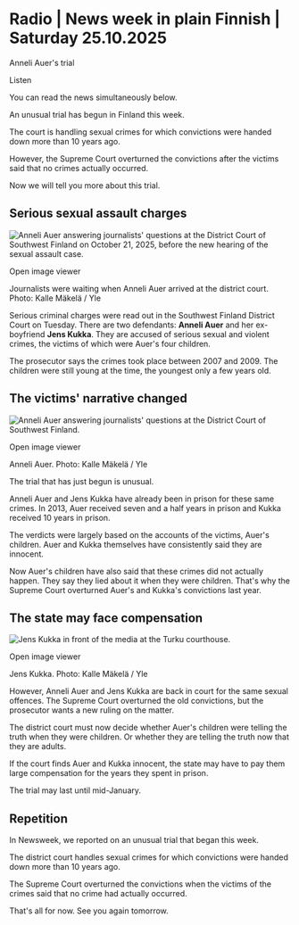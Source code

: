 # Radio | News week in plain Finnish | Saturday 25.10.2025

Anneli Auer's trial

Listen

You can read the news simultaneously below.

An unusual trial has begun in Finland this week.

The court is handling sexual crimes for which convictions were handed down more than 10 years ago.

However, the Supreme Court overturned the convictions after the victims said that no crimes actually occurred.

Now we will tell you more about this trial.

## Serious sexual assault charges

![Anneli Auer answering journalists' questions at the District Court of Southwest Finland on October 21, 2025, before the new hearing of the sexual assault case.](https://images.cdn.yle.fi/image/upload/c_crop,h_3374,w_5999,x_0,y_0/ar_1.7777777777777777,c_fill,g_faces,h_431,w_767/dpr_1.0/q_auto:eco/f_auto/fl_lossy/v1761027002/39-154116368f7239381ba6)

Open image viewer

Journalists were waiting when Anneli Auer arrived at the district court. Photo: Kalle Mäkelä / Yle

Serious criminal charges were read out in the Southwest Finland District Court on Tuesday. There are two defendants: **Anneli Auer** and her ex-boyfriend **Jens Kukka**. They are accused of serious sexual and violent crimes, the victims of which were Auer's four children.

The prosecutor says the crimes took place between 2007 and 2009. The children were still young at the time, the youngest only a few years old.

## The victims' narrative changed

![Anneli Auer answering journalists' questions at the District Court of Southwest Finland.](https://images.cdn.yle.fi/image/upload/c_crop,h_3000,w_5335,x_0,y_155/ar_1.777777777777777,c_fill,g_faces,h_431,w_767/dpr_1.0/q_auto:eco/f_auto/fl_lossy/v1761041885/39-154134768f75d702439b)

Open image viewer

Anneli Auer. Photo: Kalle Mäkelä / Yle

The trial that has just begun is unusual.

Anneli Auer and Jens Kukka have already been in prison for these same crimes. In 2013, Auer received seven and a half years in prison and Kukka received 10 years in prison.

The verdicts were largely based on the accounts of the victims, Auer's children. Auer and Kukka themselves have consistently said they are innocent.

Now Auer's children have also said that these crimes did not actually happen. They say they lied about it when they were children. That's why the Supreme Court overturned Auer's and Kukka's convictions last year.

## The state may face compensation

![Jens Kukka in front of the media at the Turku courthouse.](https://images.cdn.yle.fi/image/upload/c_crop,h_2958,w_5260,x_13,y_255/ar_1.777777777777777,c_fill,g_faces,h_431,w_767/dpr_1.0/q_auto:eco/f_auto/fl_lossy/v1761042371/39-154135968f75e975b849)

Open image viewer

Jens Kukka. Photo: Kalle Mäkelä / Yle

However, Anneli Auer and Jens Kukka are back in court for the same sexual offences. The Supreme Court overturned the old convictions, but the prosecutor wants a new ruling on the matter.

The district court must now decide whether Auer's children were telling the truth when they were children. Or whether they are telling the truth now that they are adults.

If the court finds Auer and Kukka innocent, the state may have to pay them large compensation for the years they spent in prison.

The trial may last until mid-January.

## Repetition

In Newsweek, we reported on an unusual trial that began this week.

The district court handles sexual crimes for which convictions were handed down more than 10 years ago.

The Supreme Court overturned the convictions when the victims of the crimes said that no crime had actually occurred.

That's all for now. See you again tomorrow.
